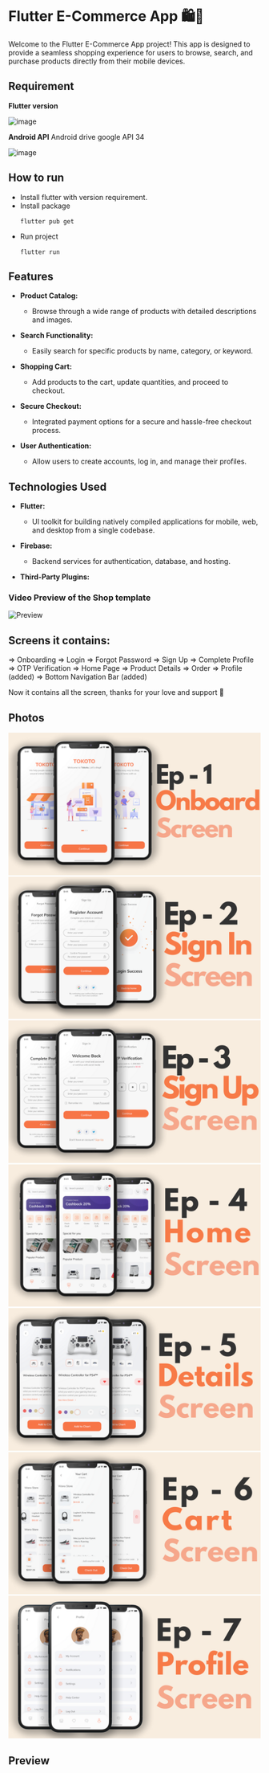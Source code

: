 # Flutter E-Commerce App 🛍️📱

Welcome to the Flutter E-Commerce App project! This app is designed to provide a seamless shopping experience for users to browse, search, and purchase products directly from their mobile devices.

## Requirement

**Flutter version**

![image](https://github.com/vanlinh1602/Ecommerce/assets/81768181/a1e19160-f846-430e-a17f-90b142e3f4aa)

**Android API**
Android drive google API 34

![image](https://github.com/vanlinh1602/Ecommerce/assets/81768181/4e1e4b58-8c07-4977-993d-d68a3db0de1d)

## How to run
- Install flutter with version requirement.
- Install package
  ```
  flutter pub get
  ```
- Run project
  ```
  flutter run
  ```

## Features

- **Product Catalog:**
  - Browse through a wide range of products with detailed descriptions and images.

- **Search Functionality:**
  - Easily search for specific products by name, category, or keyword.

- **Shopping Cart:**
  - Add products to the cart, update quantities, and proceed to checkout.

- **Secure Checkout:**
  - Integrated payment options for a secure and hassle-free checkout process.

- **User Authentication:**
  - Allow users to create accounts, log in, and manage their profiles.

## Technologies Used

- **Flutter:**
  - UI toolkit for building natively compiled applications for mobile, web, and desktop from a single codebase.

- **Firebase:**
  - Backend services for authentication, database, and hosting.

- **Third-Party Plugins:**


### Video Preview of the Shop template

![Preview](/intro.gif)

## Screens it contains:

=> Onboarding
=> Login
=> Forgot Password
=> Sign Up
=> Complete Profile
=> OTP Verification
=> Home Page
=> Product Details
=> Order
=> Profile (added)
=> Bottom Navigation Bar (added)

Now it contains all the screen, thanks for your love and support 🙏 

## Photos
![Preview](/1.png)
![Preview](2.png)
![Preview](3.png)
![Preview](4.png)
![Preview](5.png)
![Preview](6.png)
![Preview](7.png)

## Preview
